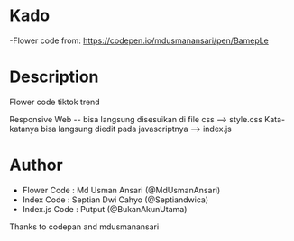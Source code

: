 # Kado
-Flower code from: https://codepen.io/mdusmanansari/pen/BamepLe


# Description
Flower code tiktok trend 

Responsive Web -- bisa langsung disesuikan di file css --> style.css
Kata-katanya bisa langsung diedit pada javascriptnya --> index.js

# Author
- Flower Code : Md Usman Ansari (@MdUsmanAnsari)
- Index Code : Septian Dwi Cahyo (@Septiandwica)
- Index.js Code : Putput (@BukanAkunUtama)

Thanks to codepan and mdusmanansari
